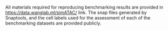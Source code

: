 All materials required for reproducing benchmarking results are provided in https://data.wanglab.ml/simATAC/ link. The snap files generated by Snaptools, and the cell labels used for the assessment of each of the benchmarking datasets are provided publicly.
